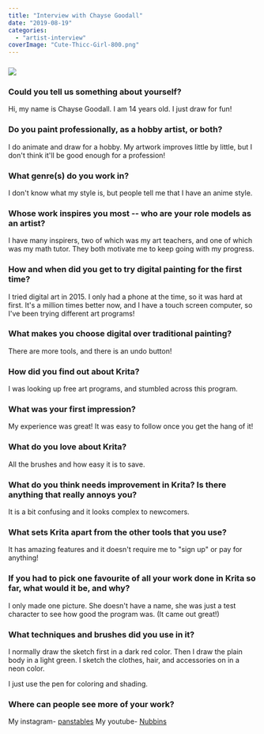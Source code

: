 ```yaml
---
title: "Interview with Chayse Goodall"
date: "2019-08-19"
categories: 
  - "artist-interview"
coverImage: "Cute-Thicc-Girl-800.png"
---
```


### ![](../images/Cute-Thicc-Girl-800.png)

### Could you tell us something about yourself?

Hi, my name is Chayse Goodall. I am 14 years old. I just draw for fun!

### Do you paint professionally, as a hobby artist, or both?

I do animate and draw for a hobby. My artwork improves little by little, but I don't think it'll be good enough for a profession!

### What genre(s) do you work in?

I don't know what my style is, but people tell me that I have an anime style.

### Whose work inspires you most -- who are your role models as an artist?

I have many inspirers, two of which was my art teachers, and one of which was my math tutor. They both motivate me to keep going with my progress.

### How and when did you get to try digital painting for the first time?

I tried digital art in 2015. I only had a phone at the time, so it was hard at first. It's a million times better now, and I have a touch screen computer, so I've been trying different art programs!

### What makes you choose digital over traditional painting?

There are more tools, and there is an undo button!

### How did you find out about Krita?

I was looking up free art programs, and stumbled across this program.

### What was your first impression?

My experience was great! It was easy to follow once you get the hang of it!

### What do you love about Krita?

All the brushes and how easy it is to save.

### What do you think needs improvement in Krita? Is there anything that really annoys you?

It is a bit confusing and it looks complex to newcomers.

### What sets Krita apart from the other tools that you use?

It has amazing features and it doesn't require me to "sign up" or pay for anything!

### If you had to pick one favourite of all your work done in Krita so far, what would it be, and why?

I only made one picture. She doesn't have a name, she was just a test character to see how good the program was. (It came out great!)

### What techniques and brushes did you use in it?

I normally draw the sketch first in a dark red color. Then I draw the plain body in a light green. I sketch the clothes, hair, and accessories on in a neon color.

I just use the pen for coloring and shading.

### Where can people see more of your work?

My instagram- [panstables](https://www.instagram.com/panstables/) My youtube- [Nubbins](https://www.youtube.com/channel/UCvG6O0WytnvqceDPeDHWirw)
